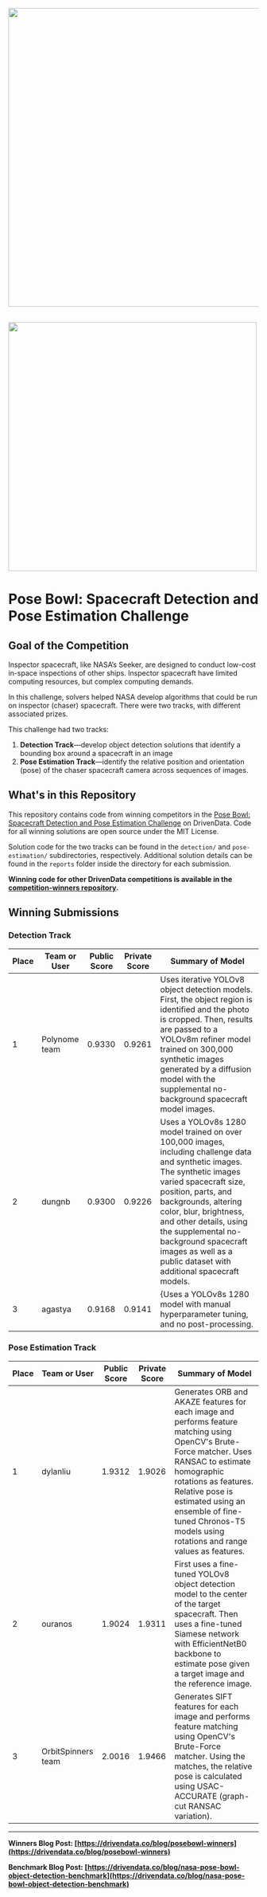 [<img src='https://s3.amazonaws.com/drivendata-public-assets/logo-white-blue.png' width='600'>](https://www.drivendata.org/)
<br><br>

[<img src='https://drivendata-prod-public.s3.amazonaws.com/comp_images/competition-group-tile-nasa-spacecraft.png' width='500'>](https://space-inspection.drivendata.org/)

# Pose Bowl: Spacecraft Detection and Pose Estimation Challenge

## Goal of the Competition

Inspector spacecraft, like NASA’s Seeker, are designed to conduct low-cost in-space inspections of other ships. Inspector spacecraft have limited computing resources, but complex computing demands.

In this challenge, solvers helped NASA develop algorithms that could be run on inspector (chaser) spacecraft. There were two tracks, with different associated prizes.

This challenge had two tracks:

1. **Detection Track**—develop object detection solutions that identify a bounding box around a spacecraft in an image
2. **Pose Estimation Track**—identify the relative position and orientation (pose) of the chaser spacecraft camera across sequences of images.

## What's in this Repository

This repository contains code from winning competitors in the [Pose Bowl: Spacecraft Detection and Pose Estimation Challenge](https://space-inspection.drivendata.org/) on DrivenData. Code for all winning solutions are open source under the MIT License.

Solution code for the two tracks can be found in the `detection/` and `pose-estimation/` subdirectories, respectively. Additional solution details can be found in the `reports` folder inside the directory for each submission.

**Winning code for other DrivenData competitions is available in the [competition-winners repository](https://github.com/drivendataorg/competition-winners).**

## Winning Submissions

### Detection Track

| Place | Team or User  | Public Score | Private Score | Summary of Model                           |
|-------|---------------|--------------|---------------|--------------------------------------------|
| 1     | Polynome team | 0.9330       | 0.9261        | Uses iterative YOLOv8 object detection models. First, the object region is identified and the photo is cropped. Then, results are passed to a YOLOv8m refiner model trained on 300,000 synthetic images generated by a diffusion model with the supplemental no-background spacecraft model images.  |
| 2     | dungnb        | 0.9300       | 0.9226        | Uses a YOLOv8s 1280 model trained on over 100,000 images, including challenge data and synthetic images. The synthetic images varied spacecraft size, position, parts, and backgrounds, altering color, blur, brightness, and other details, using the supplemental no-background spacecraft images as well as a public dataset with additional spacecraft models. |
| 3     | agastya       | 0.9168       | 0.9141        | {Uses a YOLOv8s 1280 model with manual hyperparameter tuning, and no post-processing. |

### Pose Estimation Track

| Place | Team or User       | Public Score | Private Score | Summary of Model                                                                                                                                                                                                                                                    |
|-------|--------------------|--------------|---------------|---------------------------------------------------------------------------------------------------------------------------------------------------------------------------------------------------------------------------------------------------------------------|
| 1     | dylanliu           | 1.9312       | 1.9026        | Generates ORB and AKAZE features for each image and performs feature matching using OpenCV's Brute-Force matcher. Uses RANSAC to estimate homographic rotations as features. Relative pose is estimated using an ensemble of fine-tuned Chronos-T5 models using rotations and range values as features. |
| 2     | ouranos            | 1.9024       | 1.9311        | First uses a fine-tuned YOLOv8 object detection model to the center of the target spacecraft. Then uses a fine-tuned Siamese network with EfficientNetB0 backbone to estimate pose given a target image and the reference image. |
| 3     | OrbitSpinners team | 2.0016       | 1.9466        | Generates SIFT features for each image and performs feature matching using OpenCV's Brute-Force matcher. Using the matches, the relative pose is calculated using USAC-ACCURATE (graph-cut RANSAC variation). |

---

**Winners Blog Post: [https://drivendata.co/blog/posebowl-winners](https://drivendata.co/blog/posebowl-winners)**

**Benchmark Blog Post: [https://drivendata.co/blog/nasa-pose-bowl-object-detection-benchmark](https://drivendata.co/blog/nasa-pose-bowl-object-detection-benchmark)**
